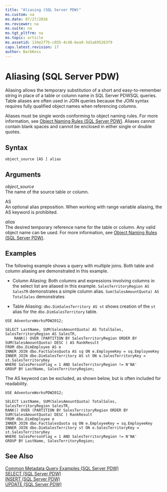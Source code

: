 ```yaml
---
title: "Aliasing (SQL Server PDW)"
ms.custom: na
ms.date: 07/27/2016
ms.reviewer: na
ms.suite: na
ms.tgt_pltfrm: na
ms.topic: article
ms.assetid: 134e2f7b-c055-4c48-bea9-3d1a695263f9
caps.latest.revision: 17
author: BarbKess
---
```

# Aliasing (SQL Server PDW)
Aliasing allows the temporary substitution of a short and easy-to-remember string in place of a table or column name in SQL Server PDWSQL queries. Table aliases are often used in JOIN queries because the JOIN syntax requires fully qualified object names when referencing columns.  
  
Aliases must be single words conforming to object naming rules. For more information, see [Object Naming Rules &#40;SQL Server PDW&#41;](../../mpp/sqlpdw/object-naming-rules-sql-server-pdw.md). Aliases cannot contain blank spaces and cannot be enclosed in either single or double quotes.  
  
## Syntax  
  
```  
object_source [AS ] alias  
```  
  
## Arguments  
*object_source*  
The name of the source table or column.  
  
AS  
An optional alias preposition. When working with range variable aliasing, the AS keyword is prohibited.  
  
*alias*  
The desired temporary reference name for the table or column. Any valid object name can be used. For more information, see [Object Naming Rules &#40;SQL Server PDW&#41;](../../mpp/sqlpdw/object-naming-rules-sql-server-pdw.md).  
  
## Examples  
The following example shows a query with multiple joins. Both table and column aliasing are demonstrated in this example.  
  
-   Column Aliasing: Both columns and expressions involving columns in the select list are aliased in this example. `SalesTerritoryRegion AS SalesTR` demonstrates a simple column alias. `Sum(SalesAmountQuota) AS TotalSales` demonstrates  
  
-   Table Aliasing: `dbo.DimSalesTerritory AS st` shows creation of the `st` alias for the `dbo.DimSalesTerritory` table.  
  
```  
USE AdventureWorksPDW2012;  
  
SELECT LastName, SUM(SalesAmountQuota) AS TotalSales, SalesTerritoryRegion AS SalesTR,  
    RANK() OVER (PARTITION BY SalesTerritoryRegion ORDER BY SUM(SalesAmountQuota) DESC ) AS RankResult  
FROM dbo.DimEmployee AS e  
INNER JOIN dbo.FactSalesQuota AS sq ON e.EmployeeKey = sq.EmployeeKey  
INNER JOIN dbo.DimSalesTerritory AS st ON e.SalesTerritoryKey = st.SalesTerritoryKey  
WHERE SalesPersonFlag = 1 AND SalesTerritoryRegion != N'NA'  
GROUP BY LastName, SalesTerritoryRegion;  
```  
  
The AS keyword can be excluded, as shown below, but is often included for readability.  
  
```  
USE AdventureWorksPDW2012;  
  
SELECT LastName, SUM(SalesAmountQuota) TotalSales, SalesTerritoryRegion SalesTR,  
RANK() OVER (PARTITION BY SalesTerritoryRegion ORDER BY SUM(SalesAmountQuota) DESC ) RankResult  
FROM dbo.DimEmployee e  
INNER JOIN dbo.FactSalesQuota sq ON e.EmployeeKey = sq.EmployeeKey  
INNER JOIN dbo.DimSalesTerritory st ON e.SalesTerritoryKey = st.SalesTerritoryKey  
WHERE SalesPersonFlag = 1 AND SalesTerritoryRegion != N'NA'  
GROUP BY LastName, SalesTerritoryRegion;  
```  
  
## See Also  
[Common Metadata Query Examples &#40;SQL Server PDW&#41;](../../mpp/sqlpdw/common-metadata-query-examples-sql-server-pdw.md)  
[SELECT &#40;SQL Server PDW&#41;](../../mpp/sqlpdw/select-sql-server-pdw.md)  
[INSERT &#40;SQL Server PDW&#41;](../../mpp/sqlpdw/insert-sql-server-pdw.md)  
[UPDATE &#40;SQL Server PDW&#41;](../../mpp/sqlpdw/update-sql-server-pdw.md)  
  
